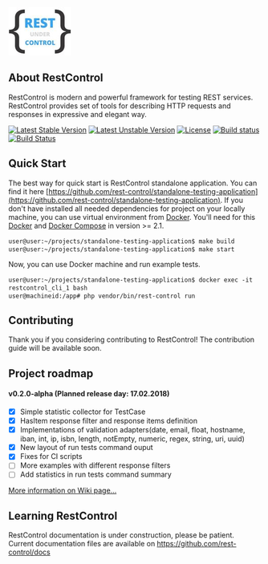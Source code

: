 ![test](.github/rest-control.jpg)

About RestControl
---
RestControl is modern and powerful framework for testing REST services. RestControl provides set of tools for describing HTTP requests and responses in expressive and elegant way.

[![Latest Stable Version](https://poser.pugx.org/rest-control/rest-control/v/stable)](https://packagist.org/packages/rest-control/rest-control)
[![Latest Unstable Version](https://poser.pugx.org/rest-control/rest-control/v/unstable)](https://packagist.org/packages/rest-control/rest-control)
[![License](https://poser.pugx.org/rest-control/rest-control/license)](https://packagist.org/packages/rest-control/rest-control)
[![Build status](https://ci.appveyor.com/api/projects/status/otm3svuo0nol0big?svg=true)](https://ci.appveyor.com/project/kamszel/rest-control)
[![Build Status](https://travis-ci.org/rest-control/rest-control.svg?branch=master)](https://travis-ci.org/rest-control/rest-control)

Quick Start
---
The best way for quick start is RestControl standalone application. You can find it here [https://github.com/rest-control/standalone-testing-application](https://github.com/rest-control/standalone-testing-application).
If you don't have installed all needed dependencies for project on your locally machine, you can use virtual environment from [Docker](https://docker.com/). You'll need for this [Docker](https://docs.docker.com/install/) and [Docker Compose](https://docs.docker.com/compose/) in version >= 2.1.

```
user@user:~/projects/standalone-testing-application$ make build
user@user:~/projects/standalone-testing-application$ make start
```
Now, you can use Docker machine and run example tests.

```
user@user:~/projects/standalone-testing-application$ docker exec -it restcontrol_cli_1 bash
user@machineid:/app# php vendor/bin/rest-control run
```

Contributing
---
Thank you if you considering contributing to RestControl! The contribution guide will be available soon.


Project roadmap
---
#### v0.2.0-alpha (Planned release day: 17.02.2018)
 * [x] Simple statistic collector for TestCase
 * [x] HasItem response filter and response items definition
 * [x] Implementations of validation adapters(date, email, float, hostname, iban, int, ip, isbn, length, notEmpty, numeric, regex, string, uri, uuid)
 * [x] New layout of run tests command ouput
 * [x] Fixes for CI scripts
 * [ ] More examples with different response filters
 * [ ] Add statistics in run tests command summary

[More information on Wiki page...](https://github.com/rest-control/rest-control/wiki/Roadmap)

Learning RestControl
---
RestControl documentation is under construction, please be patient.
Current documentation files are available on https://github.com/rest-control/docs